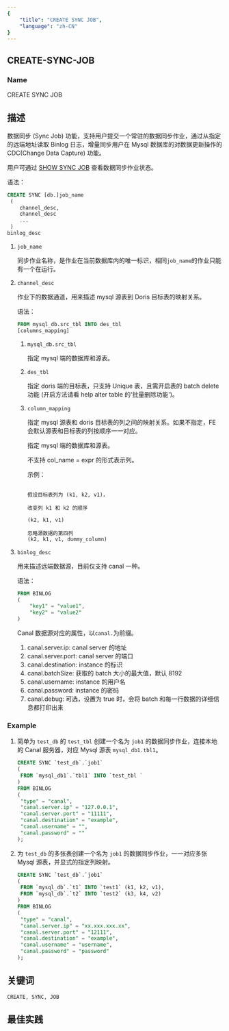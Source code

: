 ```yaml
---
{
    "title": "CREATE SYNC JOB",
    "language": "zh-CN"
}
---
```


<!--
Licensed to the Apache Software Foundation (ASF) under one
or more contributor license agreements.  See the NOTICE file
distributed with this work for additional information
regarding copyright ownership.  The ASF licenses this file
to you under the Apache License, Version 2.0 (the
"License"); you may not use this file except in compliance
with the License.  You may obtain a copy of the License at

  http://www.apache.org/licenses/LICENSE-2.0

Unless required by applicable law or agreed to in writing,
software distributed under the License is distributed on an
"AS IS" BASIS, WITHOUT WARRANTIES OR CONDITIONS OF ANY
KIND, either express or implied.  See the License for the
specific language governing permissions and limitations
under the License.
-->

## CREATE-SYNC-JOB

### Name

CREATE SYNC JOB

## 描述


数据同步 (Sync Job) 功能，支持用户提交一个常驻的数据同步作业，通过从指定的远端地址读取 Binlog 日志，增量同步用户在 Mysql 数据库的对数据更新操作的 CDC(Change Data Capture) 功能。


用户可通过 [SHOW SYNC JOB](../../../../sql-manual/sql-statements/data-modification/load-and-export/SHOW-SYNC-JOB) 查看数据同步作业状态。

语法：

```sql
CREATE SYNC [db.]job_name
 (
 	channel_desc,
 	channel_desc
 	...
 )
binlog_desc
```

1. `job_name`

   同步作业名称，是作业在当前数据库内的唯一标识，相同`job_name`的作业只能有一个在运行。

2. `channel_desc`

   作业下的数据通道，用来描述 mysql 源表到 Doris 目标表的映射关系。


   语法：

   ```sql
   FROM mysql_db.src_tbl INTO des_tbl
   [columns_mapping]
   ```
   
   1. `mysql_db.src_tbl`
   
      指定 mysql 端的数据库和源表。
   
   2. `des_tbl`
   
      指定 doris 端的目标表，只支持 Unique 表，且需开启表的 batch delete 功能 (开启方法请看 help alter table 的'批量删除功能')。
   
   4. `column_mapping`
   
      指定 mysql 源表和 doris 目标表的列之间的映射关系。如果不指定，FE 会默认源表和目标表的列按顺序一一对应。

      指定 mysql 端的数据库和源表。
   
      不支持 col_name = expr 的形式表示列。
   
      示例：
   
      ```

      假设目标表列为 (k1, k2, v1)，
      
      改变列 k1 和 k2 的顺序
      
      (k2, k1, v1)
      
      忽略源数据的第四列
      (k2, k1, v1, dummy_column)
      ```
   
3. `binlog_desc`


   用来描述远端数据源，目前仅支持 canal 一种。

   语法：

   ```sql
   FROM BINLOG
   (
       "key1" = "value1",
       "key2" = "value2"
   )
   ```

   Canal 数据源对应的属性，以`canal.`为前缀。
   
   1. canal.server.ip: canal server 的地址
   2. canal.server.port: canal server 的端口
   3. canal.destination: instance 的标识
   4. canal.batchSize: 获取的 batch 大小的最大值，默认 8192
   5. canal.username: instance 的用户名
   6. canal.password: instance 的密码
   7. canal.debug: 可选，设置为 true 时，会将 batch 和每一行数据的详细信息都打印出来

### Example

1. 简单为 `test_db` 的 `test_tbl` 创建一个名为 `job1` 的数据同步作业，连接本地的 Canal 服务器，对应 Mysql 源表 `mysql_db1.tbl1`。

   ```sql
   CREATE SYNC `test_db`.`job1`
   (
   	FROM `mysql_db1`.`tbl1` INTO `test_tbl `
   )
   FROM BINLOG
   (
   	"type" = "canal",
   	"canal.server.ip" = "127.0.0.1",
   	"canal.server.port" = "11111",
   	"canal.destination" = "example",
   	"canal.username" = "",
   	"canal.password" = ""
   );
   ```


2. 为 `test_db` 的多张表创建一个名为 `job1` 的数据同步作业，一一对应多张 Mysql 源表，并显式的指定列映射。

   ```sql
   CREATE SYNC `test_db`.`job1`
   (
   	FROM `mysql_db`.`t1` INTO `test1` (k1, k2, v1),
   	FROM `mysql_db`.`t2` INTO `test2` (k3, k4, v2) 
   )
   FROM BINLOG
   (
   	"type" = "canal",
   	"canal.server.ip" = "xx.xxx.xxx.xx",
   	"canal.server.port" = "12111",
   	"canal.destination" = "example",
   	"canal.username" = "username",
   	"canal.password" = "password"
   );
   ```

## 关键词

    CREATE, SYNC, JOB

## 最佳实践
